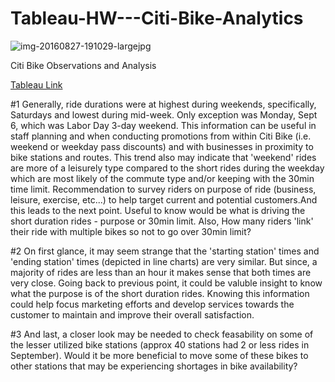 # Tableau-HW---Citi-Bike-Analytics

![img-20160827-191029-largejpg](https://user-images.githubusercontent.com/82190357/140237827-bf4dabaa-6729-44c8-baa0-396159b6008c.jpg)

 Citi Bike Observations and Analysis  
 
[Tableau Link](https://public.tableau.com/views/TableauHW-CitiBikeAnalytics/citibikeJC092021Report?:language=en-US&publish=yes&:display_count=n&:origin=viz_share_link)


#1 Generally, ride durations were at highest during weekends, specifically, Saturdays and lowest during mid-week. Only exception was Monday, Sept 6, which was Labor Day 3-day weekend. This information can be useful in staff planning and when conducting promotions from within Citi Bike (i.e. weekend or weekday pass discounts) and with businesses in proximity to bike stations and routes. This trend also may indicate that 'weekend' rides are more of a leisurely type compared to the short rides during the weekday which are most likely of the commute type and/or keeping with the 30min time limit. Recommendation to survey riders on purpose of ride (business, leisure, exercise, etc...) to help target current and potential customers.And this leads to the next point. Useful to know would be what is driving the short duration rides - purpose or 30min limit. Also, How many riders 'link' their ride with multiple bikes so not to go over 30min limit?  

#2 On first glance, it may seem strange that the 'starting station' times and 'ending station' times (depicted in line charts) are very similar. But since, a majority of rides are less than an hour it makes sense that both times are very close. Going back to previous point, it could be valuble insight to know what the purpose is of the short duration rides. Knowing this information could help focus marketing efforts and develop services towards the customer to maintain and improve their overall satisfaction. 

#3 And last, a closer look may be needed to check feasability on some of the lesser utilized bike stations (approx 40 stations had 2 or less rides in September). Would it be more beneficial to move some of these bikes to other stations that may be experiencing shortages in bike availability?  
